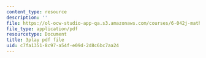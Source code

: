 ```yaml
---
content_type: resource
description: ''
file: https://ol-ocw-studio-app-qa.s3.amazonaws.com/courses/6-042j-mathematics-for-computer-science-spring-2015/c7fa13518c97a54fe09d2d8c6bc7aa24_Sdw8_0RDZuw.pdf
file_type: application/pdf
resourcetype: Document
title: 3play pdf file
uid: c7fa1351-8c97-a54f-e09d-2d8c6bc7aa24
---
```

